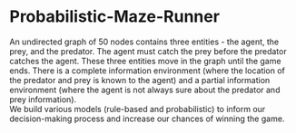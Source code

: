 # Probabilistic-Maze-Runner
An undirected graph of 50 nodes contains three entities - the agent, the prey, and the predator. The agent
must catch the prey before the predator catches the agent. These three entities move in the graph until the
game ends. There is a complete information environment (where the location of the predator and prey is
known to the agent) and a partial information environment (where the agent is not always sure about the
predator and prey information). \
We build various models (rule-based and probabilistic) to inform our decision-making process and increase our chances of winning the game.
